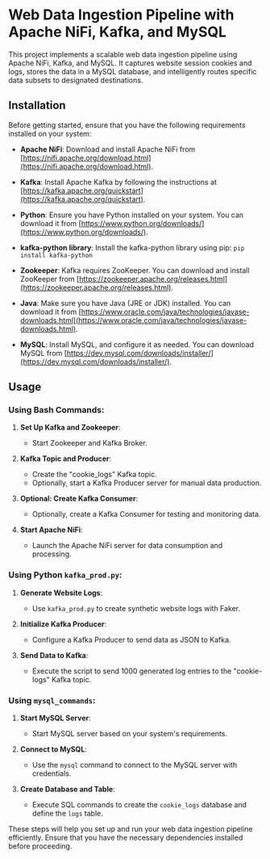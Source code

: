 # Web Data Ingestion Pipeline with Apache NiFi, Kafka, and MySQL

This project implements a scalable web data ingestion pipeline using Apache NiFi, Kafka, and MySQL. It captures website session cookies and logs, stores the data in a MySQL database, and intelligently routes specific data subsets to designated destinations.

## Installation

Before getting started, ensure that you have the following requirements installed on your system:

- **Apache NiFi**: Download and install Apache NiFi from [https://nifi.apache.org/download.html](https://nifi.apache.org/download.html).

- **Kafka**: Install Apache Kafka by following the instructions at [https://kafka.apache.org/quickstart](https://kafka.apache.org/quickstart).

- **Python**: Ensure you have Python installed on your system. You can download it from [https://www.python.org/downloads/](https://www.python.org/downloads/).

- **kafka-python library**: Install the kafka-python library using pip: ```pip install kafka-python```

- **Zookeeper**: Kafka requires ZooKeeper. You can download and install ZooKeeper from [https://zookeeper.apache.org/releases.html](https://zookeeper.apache.org/releases.html).

- **Java**: Make sure you have Java (JRE or JDK) installed. You can download it from [https://www.oracle.com/java/technologies/javase-downloads.html](https://www.oracle.com/java/technologies/javase-downloads.html).

- **MySQL**: Install MySQL, and configure it as needed. You can download MySQL from [https://dev.mysql.com/downloads/installer/](https://dev.mysql.com/downloads/installer/).

## Usage

### Using Bash Commands:

1. **Set Up Kafka and Zookeeper**:
   - Start Zookeeper and Kafka Broker.

2. **Kafka Topic and Producer**:
   - Create the "cookie_logs" Kafka topic.
   - Optionally, start a Kafka Producer server for manual data production.

3. **Optional: Create Kafka Consumer**:
   - Optionally, create a Kafka Consumer for testing and monitoring data.

4. **Start Apache NiFi**:
   - Launch the Apache NiFi server for data consumption and processing.
  
### Using Python `kafka_prod.py`:

1. **Generate Website Logs**:
   - Use `kafka_prod.py` to create synthetic website logs with Faker.

2. **Initialize Kafka Producer**:
   - Configure a Kafka Producer to send data as JSON to Kafka.

3. **Send Data to Kafka**:
   - Execute the script to send 1000 generated log entries to the "cookie-logs" Kafka topic.

### Using `mysql_commands`:

1. **Start MySQL Server**:
   - Start MySQL server based on your system's requirements.

2. **Connect to MySQL**:
   - Use the `mysql` command to connect to the MySQL server with credentials.

3. **Create Database and Table**:
   - Execute SQL commands to create the `cookie_logs` database and define the `logs` table.

These steps will help you set up and run your web data ingestion pipeline efficiently. Ensure that you have the necessary dependencies installed before proceeding.
